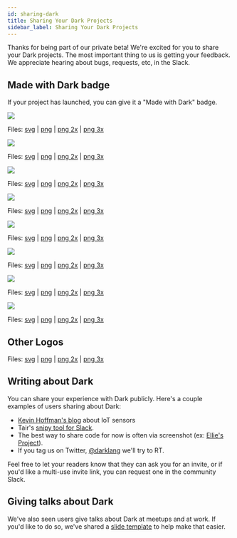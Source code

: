 ```yaml
---
id: sharing-dark
title: Sharing Your Dark Projects
sidebar_label: Sharing Your Dark Projects
---
```


Thanks for being part of our private beta! We're excited for you to share your
Dark projects. The most important thing to us is getting your feedback. We
appreciate hearing about bugs, requests, etc, in the Slack.

## Made with Dark badge

If your project has launched, you can give it a "Made with Dark" badge.

<div className="badges lightBackground">
  <div className="badge">
    <img className="medium" src="/img/branding/md-color-light@2x.png" />
    <p>Files:
      <a href="/img/branding/md-color-light.svg" target="_blank">svg</a> |
      <a href="/img/branding/md-color-light@1x.png" target="_blank">png</a> |
      <a href="/img/branding/md-color-light@2x.png" target="_blank">png 2x</a> |
      <a href="/img/branding/md-color-light@3x.png" target="_blank">png 3x</a>
    </p>
  </div>
  <div className="badge">
    <img className="medium" src="/img/branding/md-mono-light@2x.png" />
    <p>Files:
      <a href="/img/branding/md-mono-light.svg" target="_blank">svg</a> |
      <a href="/img/branding/md-mono-light@1x.png" target="_blank">png</a> |
      <a href="/img/branding/md-mono-light@2x.png" target="_blank">png 2x</a> |
      <a href="/img/branding/md-mono-light@3x.png" target="_blank">png 3x</a>
    </p>
  </div>
  <div className="badge">
    <img className="small" src="/img/branding/sm-color-light@3x.png" />
    <p>Files:
      <a href="/img/branding/sm-color-light.svg" target="_blank">svg</a> |
      <a href="/img/branding/sm-color-light@1x.png" target="_blank">png</a> |
      <a href="/img/branding/sm-color-light@2x.png" target="_blank">png 2x</a> |
      <a href="/img/branding/sm-color-light@3x.png" target="_blank">png 3x</a>
    </p>
  </div>
  <div className="badge">
    <img className="small" src="/img/branding/sm-mono-light@3x.png" />
    <p>Files:
      <a href="/img/branding/sm-mono-light.svg" target="_blank">svg</a> |
      <a href="/img/branding/sm-mono-light@1x.png" target="_blank">png</a> |
      <a href="/img/branding/sm-mono-light@2x.png" target="_blank">png 2x</a> |
      <a href="/img/branding/sm-mono-light@3x.png" target="_blank">png 3x</a>
    </p>
  </div>
</div>
<div className="badges darkBackground">
  <div className="badge">
    <img className="medium" src="/img/branding/md-color-dark@2x.png" />
    <p>Files:
      <a href="/img/branding/md-color-dark.svg" target="_blank">svg</a> |
      <a href="/img/branding/md-color-dark@1x.png" target="_blank">png</a> |
      <a href="/img/branding/md-color-dark@2x.png" target="_blank">png 2x</a> |
      <a href="/img/branding/md-color-dark@3x.png" target="_blank">png 3x</a>
    </p>
  </div>
  <div className="badge">
    <img className="medium" src="/img/branding/md-mono-dark@2x.png" />
    <p>Files:
      <a href="/img/branding/md-mono-dark.svg" target="_blank">svg</a> |
      <a href="/img/branding/md-mono-dark@1x.png" target="_blank">png</a> |
      <a href="/img/branding/md-mono-dark@2x.png" target="_blank">png 2x</a> |
      <a href="/img/branding/md-mono-dark@3x.png" target="_blank">png 3x</a>
    </p>
  </div>
  <div className="badge">
    <img className="small" src="/img/branding/sm-color-dark@3x.png" />
    <p>Files:
      <a href="/img/branding/sm-color-dark.svg" target="_blank">svg</a> |
      <a href="/img/branding/sm-color-dark@1x.png" target="_blank">png</a> |
      <a href="/img/branding/sm-color-dark@2x.png" target="_blank">png 2x</a> |
      <a href="/img/branding/sm-color-dark@3x.png" target="_blank">png 3x</a>
    </p>
  </div>
  <div className="badge">
    <img className="small" src="/img/branding/sm-mono-dark@3x.png" />
    <p>Files:
      <a href="/img/branding/sm-mono-dark.svg" target="_blank">svg</a> |
      <a href="/img/branding/sm-mono-dark@1x.png" target="_blank">png</a> |
      <a href="/img/branding/sm-mono-dark@2x.png" target="_blank">png 2x</a> |
      <a href="/img/branding/sm-mono-dark@3x.png" target="_blank">png 3x</a>
    </p>
  </div>
</div>

## Other Logos

Files: [svg](/img/branding/logo.svg) | [png](/img/branding/logo@1x.png) |
[png 2x](img/branding/logo@2x.png) | [png 3x](/img/branding/logo@3x.png)

## Writing about Dark

You can share your experience with Dark publicly. Here's a couple examples of
users sharing about Dark:

- [Kevin Hoffman's blog](https://medium.com/@KevinHoffman/shedding-some-light-on-dark-9086b45988ed)
  about IoT sensors
- Tair's [snipy tool for Slack](https://snipy.io/).
- The best way to share code for now is often via screenshot (ex:
  [Ellie's Project](https://twitter.com/janiczek/status/1220519157135003649)).
- If you tag us on Twitter, [@darklang](https://twitter.com/darklang) we'll try
  to RT.

Feel free to let your readers know that they can ask you for an invite, or if
you'd like a multi-use invite link, you can request one in the community Slack.

## Giving talks about Dark

We've also seen users give talks about Dark at meetups and at work. If you'd
like to do so, we've shared a
[slide template](https://drive.google.com/drive/u/1/folders/15GkcOu8jfJkgmk3aY7HxJjWdKgtDBY7C)
to help make that easier.
